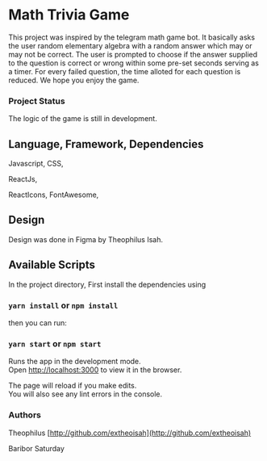 # Math Trivia Game

This project was inspired by the telegram math game bot. It basically asks the user random elementary algebra with a random answer which may or may not be correct. The user is prompted to choose if the answer supplied to the question is correct or wrong within some pre-set seconds serving as a timer. For every failed question, the time alloted for each question is reduced. We hope you enjoy the game.

### Project Status

The logic of the game is still in development.

## Language, Framework, Dependencies

Javascript,
CSS,

ReactJs,

ReactIcons,
FontAwesome,

## Design

Design was done in Figma by Theophilus Isah.

## Available Scripts

In the project directory, First install the dependencies using

### `yarn install` or `npm install`

then you can run:

### `yarn start` or `npm start`

Runs the app in the development mode.\
Open [http://localhost:3000](http://localhost:3000) to view it in the browser.

The page will reload if you make edits.\
You will also see any lint errors in the console.

### Authors

Theophilus [http://github.com/extheoisah](http://github.com/extheoisah)

Baribor Saturday
